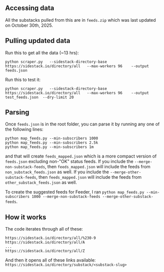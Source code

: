 ## Accessing data
All the substacks pulled from this are in `feeds.zip` which was last updated on October 30th, 2025.

## Pulling updated data
Run this to get all the data (~13 hrs):
```
python scraper.py   --sidestack-directory-base https://sidestack.io/directory/all   --max-workers 96    --output feeds.json
```

Run this to test it:
```
python scraper.py   --sidestack-directory-base https://sidestack.io/directory/all   --max-workers 96    --output test_feeds.json  --dry-limit 20
```

## Parsing
Once `feeds.json` is in the root folder, you can parse it by running any one of the following lines:
```
python map_feeds.py --min-subscribers 1000
python map_feeds.py --min-subscribers 2.5k
python map_feeds.py --min-subscribers 1m
```
and that will create `feeds_mapped.json` which is a more compact version of `feeds.json` excluding non-"OK" status feeds. If you include the `--merge-non-substack-feeds`, then `feeds_mapped.json` will include the feeds from `non_substack_feeds.json` as well. If you include the `--merge-other-substack-feeds`, then `feeds_mapped.json` will include the feeds from `other_substack_feeds.json` as well.

To create the suggested feeds for Feeder, I ran `python map_feeds.py --min-subscribers 1000 --merge-non-substack-feeds --merge-other-substack-feeds`.

## How it works
The code iterates through all of these:
```
https://sidestack.io/directory/all/%230-9
https://sidestack.io/directory/all/A
...
https://sidestack.io/directory/all/Z
```
And then it opens all of these links available: `https://sidestack.io/directory/substack/<substack-slug>`
